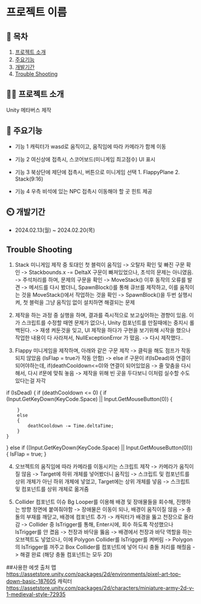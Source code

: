 # 프로젝트 이름

## 📖 목차
1. [프로젝트 소개](#프로젝트-소개)
2. [주요기능](#주요기능)
3. [개발기간](#개발기간)
4. [Trouble Shooting](#trouble-shooting)
    
## 👨‍🏫 프로젝트 소개
Unity 메타버스 제작


## 💜 주요기능

- 기능 1 캐릭터가 wasd로 움직이고, 움직임에 따라 카메라가 함께 이동

- 기능 2 여신상에 접촉시, 스코어보드(미니게임 최고점수) UI 표시

- 기능 3 북상단에 제단에 접촉시, 버튼으로 미니게임 선택 1. FlappyPlane 2. Stack(9:16)

- 기능 4 우측 비석에 있는 NPC 접촉시 이동해야 할 곳 힌트 제공


## ⏲️ 개발기간
- 2024.02.13(월) ~ 2024.02.20(목)

## Trouble Shooting
1. Stack 미니게임 제작 중 토대인 첫 블럭이 움직임
   -> 오탈자 확인 및 빠진 구문 확인 -> Stackbounds.x -= DeltaX 구문이 빠져있었으나, 초석의 문제는 아니였음.
   -> 주석처리를 하며, 문제의 구문을 확인 -> MoveStack() 이후 동작의 오류를 발견 -> 메서드를 다시 봤더니, SpawnBlock()를 통해 큐브를 제작하고, 이를 움직이는 것을 MoveStack()에서 작업하는 것을 확인 -> SpawnBlock()을 두번 실행시켜, 첫 블럭을 그냥 움직임 없이 설치하면 해결되는 문제

2. 제작을 하는 과정 중 실행을 하며, 결과를 즉시적으로 보고싶어하는 경향이 있음. 이가 스크립트를 수정할 때엔 문제가 없으나, Unity 컴포넌트를 만질때에는 중지시 롤백된다.
   -> 재생 켜둔것을 잊고, UI 제작을 하다가 구현을 보기위해 시작을 했으나 작업한 내용이 다 사라져서, NullExceptionError 가 떴음. -> 다시 제작했다..

3. Flappy 미니게임을 제작하며, 아래와 같은 구문 제작 -> 클릭을 해도 점프가 작동되지 않았음 (IsFlap = true가 작동 안함) -> else if 구문이 if(IsDead)와 연결이 되어야하는데, if(deathCooldown<=0)와 연결이 되어있었음 -> 줄 맞춤을 다시 해서, 다시 if문에 맞춰 놓음
   -> 제작을 위해 빈 곳을 두다보니 이처럼 실수할 수도 있다는걸 자각
   
 if (IsDead)
{
    if (deathCooldown <= 0)
    {
        if (Input.GetKeyDown(KeyCode.Space) || Input.GetMouseButton(0))
        {

        }
        else
        {
            deathCooldown -= Time.deltaTime;
        }
    }
}
else if ((Input.GetKeyDown(KeyCode.Space) || Input.GetMouseButton(0)))
{
    IsFlap = true;
}

4. 오브젝트의 움직임에 따라 카메라를 이동시키는 스크립트 제작 -> 카메라가 움직이질 않음 -> Target에 하위 개체를 넣어봤더니 움직임 -> 스크립트 및 컴포넌트를 상위 개체가 아닌 하위 개체에 넣었고, Target에는 상위 개체를 넣음 -> 스크립트 및 컴포넌트를 상위 개체로 옮겨줌    

5. Collider 컴포넌트 이슈
   Bg Looper를 이용해 배경 및 장애물들을 회수해, 진행하는 방향 정면에 붙여줘야함 -> 장애물은 이동이 되나, 배경이 움직이질 않음 -> 충돌의 부재를 깨닫고, 배경에 컴포넌트 추가 -> 캐릭터가 배경을 뚫고 천장으로 올라감 -> Collider 중 IsTrigger를 통해, Enter시에, 회수 하도록 작성했으나
   IsTrigger를 안 켰음 -> 천장과 바닥을 뚫음 -> 배경에서 천장과 바닥 역할을 하는 오브젝트도 넣었으나, 이에 Polygon Collider를 IsTrigger를 켜버림 -> Polygon의 IsTrigger를 꺼주고 Box Collider를 컴포넌트에 넣어 다시 충돌 처리를 해줬음 -> 해결 완료 (해당 충돌 컴포넌트는 모두 2D)

##사용한 에셋 출처
맵 https://assetstore.unity.com/packages/2d/environments/pixel-art-top-down-basic-187605
캐릭터 https://assetstore.unity.com/packages/2d/characters/miniature-army-2d-v-1-medieval-style-72935
